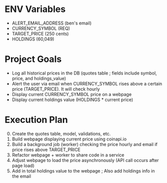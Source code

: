 # ENV Variables

- ALERT_EMAIL_ADDRESS (ben's email)
- CURRENCY_SYMBOL (REQ)
- TARGET_PRICE (250 cents)
- HOLDINGS (60,049)

# Project Goals

- Log all historical prices in the DB (quotes table ; fields include symbol, price, and holdings_value)
- Alert the user via email when CURRENCY_SYMBOL rises above a certain price (TARGET_PRICE). It will check hourly
- Display current CURRENCY_SYMBOL price on a webpage
- Display current holdings value (HOLDINGS * current price)

# Execution Plan

0. Create the quotes table, model, validations, etc.
1. Build webpage displaying current price using coinapi.io
2. Build a background job (worker) checking the price hourly and email if price rises above TARGET_PRICE
3. Refactor webpage + worker to share code in a service
4. Adjust webpage to load the price asynchronously (API call occurs after page load)
5. Add in total holdings value to the webpage ; Also add holdings info in the email
